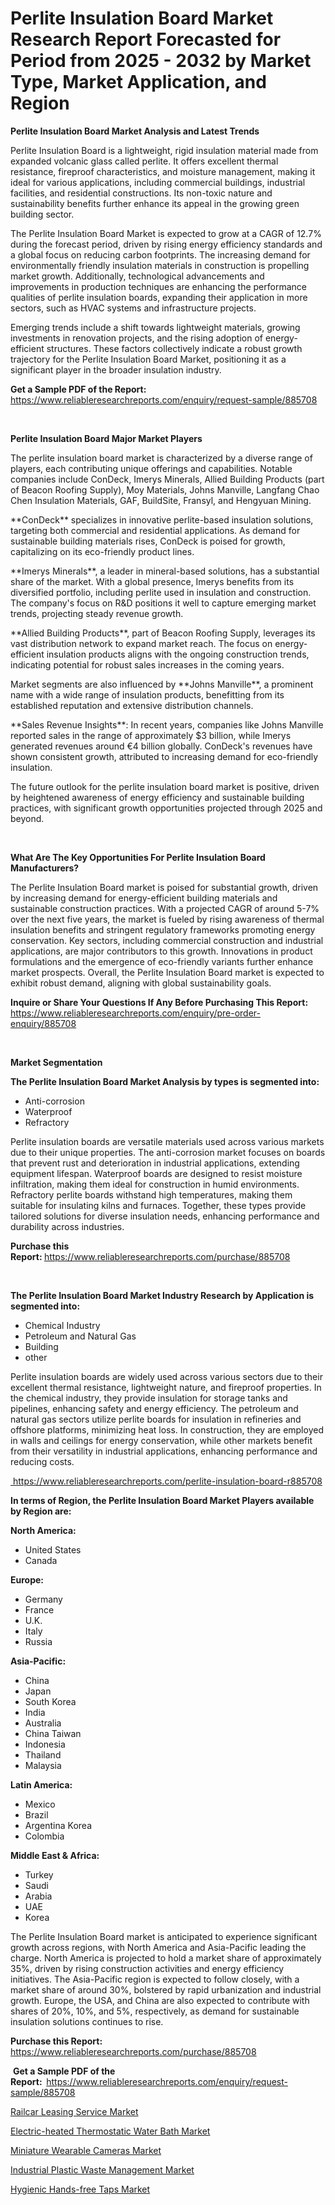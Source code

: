 <p><h1>Perlite Insulation Board Market Research Report Forecasted for Period from 2025 -  2032 by Market Type, Market Application, and Region</h1></p><p><strong>Perlite Insulation Board Market Analysis and Latest Trends</strong></p>
<p><p>Perlite Insulation Board is a lightweight, rigid insulation material made from expanded volcanic glass called perlite. It offers excellent thermal resistance, fireproof characteristics, and moisture management, making it ideal for various applications, including commercial buildings, industrial facilities, and residential constructions. Its non-toxic nature and sustainability benefits further enhance its appeal in the growing green building sector.</p><p>The Perlite Insulation Board Market is expected to grow at a CAGR of 12.7% during the forecast period, driven by rising energy efficiency standards and a global focus on reducing carbon footprints. The increasing demand for environmentally friendly insulation materials in construction is propelling market growth. Additionally, technological advancements and improvements in production techniques are enhancing the performance qualities of perlite insulation boards, expanding their application in more sectors, such as HVAC systems and infrastructure projects.</p><p>Emerging trends include a shift towards lightweight materials, growing investments in renovation projects, and the rising adoption of energy-efficient structures. These factors collectively indicate a robust growth trajectory for the Perlite Insulation Board Market, positioning it as a significant player in the broader insulation industry.</p></p>
<p><strong>Get a Sample PDF of the Report:&nbsp;</strong> <a href="https://www.reliableresearchreports.com/enquiry/request-sample/885708?utm_campaign=13&utm_medium=2&utm_source=Github&utm_content=ia&utm_term=30012025&utm_id=perlite-insulation-board">https://www.reliableresearchreports.com/enquiry/request-sample/885708</a></p>
<p>&nbsp;</p>
<p><strong>Perlite Insulation Board Major Market Players</strong></p>
<p><p>The perlite insulation board market is characterized by a diverse range of players, each contributing unique offerings and capabilities. Notable companies include ConDeck, Imerys Minerals, Allied Building Products (part of Beacon Roofing Supply), Moy Materials, Johns Manville, Langfang Chao Chen Insulation Materials, GAF, BuildSite, Fransyl, and Hengyuan Mining.</p><p>**ConDeck** specializes in innovative perlite-based insulation solutions, targeting both commercial and residential applications. As demand for sustainable building materials rises, ConDeck is poised for growth, capitalizing on its eco-friendly product lines.</p><p>**Imerys Minerals**, a leader in mineral-based solutions, has a substantial share of the market. With a global presence, Imerys benefits from its diversified portfolio, including perlite used in insulation and construction. The company's focus on R&D positions it well to capture emerging market trends, projecting steady revenue growth.</p><p>**Allied Building Products**, part of Beacon Roofing Supply, leverages its vast distribution network to expand market reach. The focus on energy-efficient insulation products aligns with the ongoing construction trends, indicating potential for robust sales increases in the coming years. </p><p>Market segments are also influenced by **Johns Manville**, a prominent name with a wide range of insulation products, benefitting from its established reputation and extensive distribution channels.</p><p>**Sales Revenue Insights**: In recent years, companies like Johns Manville reported sales in the range of approximately $3 billion, while Imerys generated revenues around €4 billion globally. ConDeck's revenues have shown consistent growth, attributed to increasing demand for eco-friendly insulation.</p><p>The future outlook for the perlite insulation board market is positive, driven by heightened awareness of energy efficiency and sustainable building practices, with significant growth opportunities projected through 2025 and beyond.</p></p>
<p>&nbsp;</p>
<p><strong>What Are The Key Opportunities For Perlite Insulation Board Manufacturers?</strong></p>
<p><p>The Perlite Insulation Board market is poised for substantial growth, driven by increasing demand for energy-efficient building materials and sustainable construction practices. With a projected CAGR of around 5-7% over the next five years, the market is fueled by rising awareness of thermal insulation benefits and stringent regulatory frameworks promoting energy conservation. Key sectors, including commercial construction and industrial applications, are major contributors to this growth. Innovations in product formulations and the emergence of eco-friendly variants further enhance market prospects. Overall, the Perlite Insulation Board market is expected to exhibit robust demand, aligning with global sustainability goals.</p></p>
<p><strong>Inquire or Share Your Questions If Any Before Purchasing This Report:</strong> <a href="https://www.reliableresearchreports.com/enquiry/pre-order-enquiry/885708?utm_campaign=13&utm_medium=2&utm_source=Github&utm_content=ia&utm_term=30012025&utm_id=perlite-insulation-board">https://www.reliableresearchreports.com/enquiry/pre-order-enquiry/885708</a></p>
<p>&nbsp;</p>
<p><strong>Market Segmentation</strong></p>
<p><strong>The Perlite Insulation Board Market Analysis by types is segmented into:</strong></p>
<p><ul><li>Anti-corrosion</li><li>Waterproof</li><li>Refractory</li></ul></p>
<p><p>Perlite insulation boards are versatile materials used across various markets due to their unique properties. The anti-corrosion market focuses on boards that prevent rust and deterioration in industrial applications, extending equipment lifespan. Waterproof boards are designed to resist moisture infiltration, making them ideal for construction in humid environments. Refractory perlite boards withstand high temperatures, making them suitable for insulating kilns and furnaces. Together, these types provide tailored solutions for diverse insulation needs, enhancing performance and durability across industries.</p></p>
<p><strong>Purchase this Report:&nbsp;</strong><a href="https://www.reliableresearchreports.com/purchase/885708?utm_campaign=13&utm_medium=2&utm_source=Github&utm_content=ia&utm_term=30012025&utm_id=perlite-insulation-board">https://www.reliableresearchreports.com/purchase/885708</a></p>
<p>&nbsp;</p>
<p><strong>The Perlite Insulation Board Market Industry Research by Application is segmented into:</strong></p>
<p><ul><li>Chemical Industry</li><li>Petroleum and Natural Gas</li><li>Building</li><li>other</li></ul></p>
<p><p>Perlite insulation boards are widely used across various sectors due to their excellent thermal resistance, lightweight nature, and fireproof properties. In the chemical industry, they provide insulation for storage tanks and pipelines, enhancing safety and energy efficiency. The petroleum and natural gas sectors utilize perlite boards for insulation in refineries and offshore platforms, minimizing heat loss. In construction, they are employed in walls and ceilings for energy conservation, while other markets benefit from their versatility in industrial applications, enhancing performance and reducing costs.</p></p>
<p><a href="https://www.reliableresearchreports.com/perlite-insulation-board-r885708?utm_campaign=13&utm_medium=2&utm_source=Github&utm_content=ia&utm_term=30012025&utm_id=perlite-insulation-board">&nbsp;https://www.reliableresearchreports.com/perlite-insulation-board-r885708</a></p>
<p><strong>In terms of Region, the Perlite Insulation Board Market Players available by Region are:</strong></p>
<p>
    <p> <strong> North America: </strong>
        <ul>
            <li>United States</li>
            <li>Canada</li>
        </ul>
        </p> 
    <p> <strong> Europe: </strong>
        <ul>
            <li>Germany</li>
            <li>France</li>
            <li>U.K.</li>
            <li>Italy</li>
            <li>Russia</li>
        </ul>
        </p> 
    <p> <strong> Asia-Pacific: </strong>
        <ul>
            <li>China</li>
            <li>Japan</li>
            <li>South Korea</li>
            <li>India</li>
            <li>Australia</li>
            <li>China Taiwan</li>
            <li>Indonesia</li>
            <li>Thailand</li>
            <li>Malaysia</li>
        </ul>
        </p> 
    <p> <strong> Latin America: </strong>
        <ul>
            <li>Mexico</li>
            <li>Brazil</li>
            <li>Argentina Korea</li>
            <li>Colombia</li>
        </ul>
        </p> 
    <p> <strong> Middle East & Africa: </strong>
        <ul>
            <li>Turkey</li>
            <li>Saudi</li>
            <li>Arabia</li>
            <li>UAE</li>
            <li>Korea</li>
        </ul>
    </p>
    </p>
<p><p>The Perlite Insulation Board market is anticipated to experience significant growth across regions, with North America and Asia-Pacific leading the charge. North America is projected to hold a market share of approximately 35%, driven by rising construction activities and energy efficiency initiatives. The Asia-Pacific region is expected to follow closely, with a market share of around 30%, bolstered by rapid urbanization and industrial growth. Europe, the USA, and China are also expected to contribute with shares of 20%, 10%, and 5%, respectively, as demand for sustainable insulation solutions continues to rise.</p></p>
<p><strong>Purchase this Report: </strong><a href="https://www.reliableresearchreports.com/purchase/885708?utm_campaign=13&utm_medium=2&utm_source=Github&utm_content=ia&utm_term=30012025&utm_id=perlite-insulation-board">https://www.reliableresearchreports.com/purchase/885708</a></p>
<p>&nbsp;<strong>Get a Sample PDF of the Report:&nbsp;&nbsp;</strong><a href="https://www.reliableresearchreports.com/enquiry/request-sample/885708?utm_campaign=13&utm_medium=2&utm_source=Github&utm_content=ia&utm_term=30012025&utm_id=perlite-insulation-board">https://www.reliableresearchreports.com/enquiry/request-sample/885708</a></p>
<p><strong></strong></p>
<p><p><a href="https://www.linkedin.com/pulse/railcar-leasing-service-market-competitive-landscape-key-trends-qszqf?utm_campaign=13&utm_medium=2&utm_source=Github&utm_content=ia&utm_term=30012025&utm_id=perlite-insulation-board">Railcar Leasing Service Market</a></p><p><a href="https://www.linkedin.com/pulse/global-electric-heated-thermostatic-water-bath-market-focus-t51uc?utm_campaign=13&utm_medium=2&utm_source=Github&utm_content=ia&utm_term=30012025&utm_id=perlite-insulation-board">Electric-heated Thermostatic Water Bath Market</a></p><p><a href="https://www.linkedin.com/pulse/growing-demand-miniature-wearable-cameras-market-forecasting-avk9f?utm_campaign=13&utm_medium=2&utm_source=Github&utm_content=ia&utm_term=30012025&utm_id=perlite-insulation-board">Miniature Wearable Cameras Market</a></p><p><a href="https://www.linkedin.com/pulse/industrial-plastic-waste-management-market-analysis-future-epwzc?utm_campaign=13&utm_medium=2&utm_source=Github&utm_content=ia&utm_term=30012025&utm_id=perlite-insulation-board">Industrial Plastic Waste Management Market</a></p><p><a href="https://www.linkedin.com/pulse/evolvinghygienic-hands-free-taps-marketdynamics-types-fmwtf?utm_campaign=13&utm_medium=2&utm_source=Github&utm_content=ia&utm_term=30012025&utm_id=perlite-insulation-board">Hygienic Hands-free Taps Market</a></p></p>